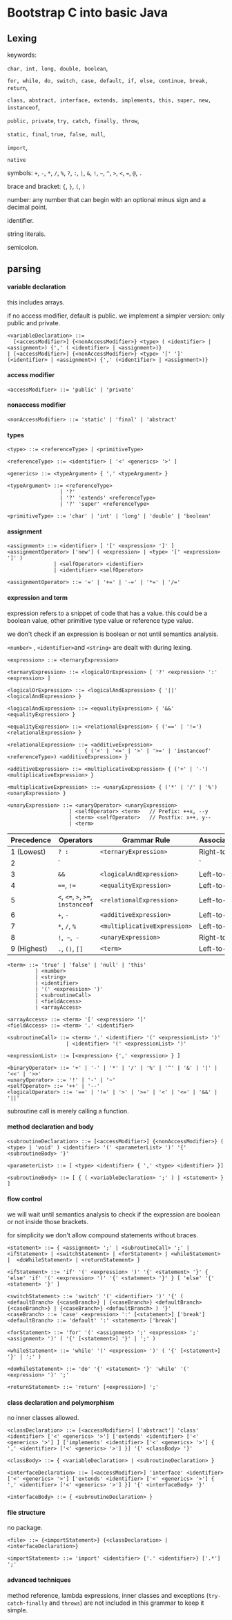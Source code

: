 # Bootstrap C into basic Java

## Lexing

keywords: 

`char, int, long, double, boolean`, 

`for, while, do, switch, case, default, if, else, continue, break, return`,

`class, abstract, interface, extends, implements, this, super, new, instanceof`,

`public, private`, `try, catch, finally, throw`, 

`static, final`, `true, false, null`, 

`import`,

`native`

symbols: `+`, `-`, `*`, `/`, `%`, `?`, `:`, `|`, `&`, `!`, `~`, `^`, `>`, `<`, `=`, `@`, `.`

brace and bracket: `{`, `}`, `(`, `)`

number: any number that can begin with an optional minus sign and a decimal point.

identifier.

string literals.

semicolon.



## parsing

#### variable declaration

this includes arrays.

if no access modifier, default is public. we implement a simpler version: only public and private.

```
<variableDeclaration> ::=  
  [<accessModifier>] {<nonAccessModifier>} <type> ( <identifier> | <assignment>) {',' ( <identifier> | <assignment>)} 
| [<accessModifier>] {<nonAccessModifier>} <type> '[' ']' (<identifier> | <assignment>) {',' (<identifier> | <assignment>)}
```

#### access modifier

```
<accessModifier> ::= 'public' | 'private'
```

#### nonaccess modifier

```
<nonAccessModifier> ::= 'static' | 'final' | 'abstract'
```

#### types

```
<type> ::= <referenceType> | <primitiveType>

<referenceType> ::= <identifier> [ '<' <generics> '>' ]

<generics> ::= <typeArgument> { ',' <typeArgument> }

<typeArgument> ::= <referenceType> 
				 | '?'
                 | '?' 'extends' <referenceType>
                 | '?' 'super' <referenceType>

<primitiveType> ::= 'char' | 'int' | 'long' | 'double' | 'boolean' 
```

#### assignment

```
<assignment> ::= <identifier> [ '[' <expression> ']' ] <assignmentOperator> ['new'] ( <expression> | <type> '[' <expression> ']' ) 
			   | <selfOperator> <identifier> 
			   | <identifier> <selfOperator>

<assignmentOperator> ::= '=' | '+=' | '-=' | '*=' | '/='
```

#### expression and term

expression refers to a snippet of code that has a value. this could be a boolean value, other primitive type value or reference type value.

we don't check if an expression is boolean or not until semantics analysis.

`<number>` , `<identifier>`and `<string>` are dealt with during lexing.

```
<expression> ::= <ternaryExpression>

<ternaryExpression> ::= <logicalOrExpression> [ '?' <expression> ':' <expression> ]

<logicalOrExpression> ::= <logicalAndExpression> { '||' <logicalAndExpression> }

<logicalAndExpression> ::= <equalityExpression> { '&&' <equalityExpression> }

<equalityExpression> ::= <relationalExpression> { ('==' | '!=') <relationalExpression> }

<relationalExpression> ::= <additiveExpression> 
                         { ('<' | '<=' | '>' | '>=' | 'instanceof' <referenceType>) <additiveExpression> }

<additiveExpression> ::= <multiplicativeExpression> { ('+' | '-') <multiplicativeExpression> }

<multiplicativeExpression> ::= <unaryExpression> { ('*' | '/' | '%') <unaryExpression> }

<unaryExpression> ::= <unaryOperator> <unaryExpression>
                    | <selfOperator> <term>   // Prefix: ++x, --y
                    | <term> <selfOperator>   // Postfix: x++, y--
                    | <term>
```



| Precedence  | Operators                          | Grammar Rule                 | Associativity |
| ----------- | ---------------------------------- | ---------------------------- | ------------- |
| 1 (Lowest)  | `? :`                              | `<ternaryExpression>`        | Right-to-left |
| 2           | `||`                               | `<logicalOrExpression>`      | Left-to-right |
| 3           | `&&`                               | `<logicalAndExpression>`     | Left-to-right |
| 4           | `==`, `!=`                         | `<equalityExpression>`       | Left-to-right |
| 5           | `<`, `<=`, `>`, `>=`, `instanceof` | `<relationalExpression>`     | Left-to-right |
| 6           | `+`, `-`                           | `<additiveExpression>`       | Left-to-right |
| 7           | `*`, `/`, `%`                      | `<multiplicativeExpression>` | Left-to-right |
| 8           | `!`,` ~`,` -`                      | `<unaryExpression>`          | Right-to-left |
| 9 (Highest) | `.`, `()`, `[]`                    | `<term>`                     | Left-to-right |



```
<term> ::= 'true' | 'false' | 'null' | 'this'
		 | <number>
		 | <string>
		 | <identifier>
		 | '(' <expression> ')'
		 | <subroutineCall>
		 | <fieldAccess>
		 | <arrayAccess>
		 
<arrayAccess> ::= <term> '[' <expression> ']' 
<fieldAccess> ::= <term> '.' <identifier>
		 
<subroutineCall> ::= <term> '.' <identifier> '(' <expressionList> ')'
				   | <identifier> '(' <expressionList> ')'

<expressionList> ::= [<expression> {',' <expression> } ]

<binaryOperator> ::= '+' | '-' | '*' | '/' | '%' | '^' | '&' | '|' | '<<' | '>>'
<unaryOperator> ::= '!' | '-' | '~'
<selfOperator> ::= '++' | '--'
<logicalOperator> ::= '==' | '!=' | '>' | '>=' | '<' | '<=' | '&&' | '||'
```

subroutine call is merely calling a function. 

#### method declaration and body

```
<subroutineDeclaration> ::= [<accessModifier>] {<nonAccessModifier>} ( <type> | 'void' ) <identifier> '(' <parameterList> ')' '{' <subroutineBody> '}'

<parameterList> ::= [ <type> <identifier> { ',' <type> <identifier> }]

<subroutineBody> ::= [ { ( <variableDeclaration> ';' ) | <statement> } ]
```

#### flow control

we will wait until semantics analysis to check if the expression are boolean or not inside those brackets.

for simplicity we don't allow compound statements without braces.

```
<statement> ::= { <assignment> ';' | <subroutineCall> ';' | <ifStatement> | <switchStatement> | <forStatement> | <whileStatement> |  <doWhileStatement> | <returnStatement> }

<ifStatement> ::= 'if' '(' <expression> ')' '{' <statement> '}' { 'else' 'if' '(' <expression> ')' '{' <statement> '}' } [ 'else' '{' <statement> '}' ]

<switchStatement> ::= 'switch' '(' <identifier> ')' '{' ( <defaultBranch> {<caseBranch>} | {<caseBranch>} <defaultBranch> {<caseBranch>} | {<caseBranch>} <defaultBranch> ) '}'
<caseBranch> ::= 'case' <expression> ':' [<statement>] ['break']
<defaultBranch> ::= 'default' ':' <statement> ['break']

<forStatement> ::= 'for' '(' <assignment> ';' <expression> ';' <assignment> ')' ( '{' [<statement>] '}' | ';' )

<whileStatement> ::= 'while' '(' <expression> ')' ( '{' [<statement>] '}' | ';' )

<doWhileStatement> ::= 'do' '{' <statement> '}' 'while' '(' <expression> ')' ';'

<returnStatement> ::= 'return' [<expression>] ';'
```

#### class declaration and polymorphism

no inner classes allowed.

```
<classDeclaration> ::= [<accessModifier>] ['abstract'] 'class' <identifier> ['<' <generics> '>'] ['extends' <identifier> ['<' <generics> '>'] ] ['implements' <identifier> ['<' <generics> '>'] { ',' <identifier> ['<' <generics> '>'] }] '{' <classBody> '}'

<classBody> ::= { <variableDeclaration> | <subroutineDeclaration> }

<interfaceDeclaration> ::= [<accessModifier>] 'interface' <identifier> ['<' <generics> '>'] ['extends' <identifier> ['<' <generics> '>'] { ',' <identifier> ['<' <generics> '>'] }] '{' <interfaceBody> '}'

<interfaceBody> ::= { <subroutineDeclaration> }

```

#### file structure

no package. 

```
<file> ::= {<importStatement>} {<classDeclaration> | <interfaceDeclaration>}

<importStatement> ::= 'import' <identifier> {'.' <identifier>} ['.*'] ';'
```

#### advanced techniques

method reference, lambda expressions, inner classes and exceptions (`try-catch-finally` and `throws`) are not included in this grammar to keep it simple.

